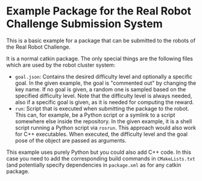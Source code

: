 Example Package for the Real Robot Challenge Submission System
==============================================================


This is a basic example for a package that can be submitted to the robots of
the Real Robot Challenge.

It is a normal catkin package.  The only special things are the following files
which are used by the robot cluster system:

- `goal.json`:  Contains the desired difficulty level and optionally a specific
  goal.  In the given example, the goal is "commented out" by changing the key
  name.  If no goal is given, a random one is sampled based on the specified
  difficulty level.  Note that the difficulty level is always needed, also if a
  specific goal is given, as it is needed for computing the reward.
- `run`:  Script that is executed when submitting the package to the robot.
  This can, for example, be a Python script or a symlink to a script somewhere
  else inside the repository.  In the given example, it is a shell script
  running a Python script via `rosrun`.  This approach would also work for C++
  executables.  When executed, the difficulty level and the goal pose of the
  object are passed as arguments.

This example uses purely Python but you could also add C++ code.  In this case
you need to add the corresponding build commands in `CMakeLists.txt` (and
potentially specify dependencies in `package.xml` as for any catkin package.
